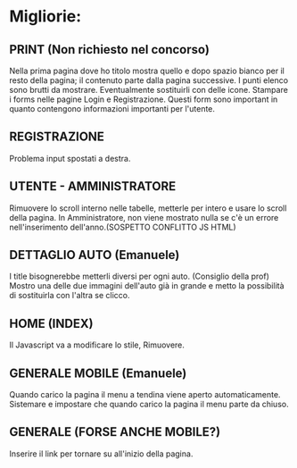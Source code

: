 # Migliorie:
## PRINT (Non richiesto nel concorso)
Nella prima pagina dove ho titolo mostra quello e dopo spazio bianco per il resto della pagina; il contenuto parte dalla pagina successive.
I punti elenco sono brutti da mostrare. Eventualmente sostituirli con delle icone.
Stampare i forms nelle pagine Login e Registrazione. Questi form sono important in quanto contengono informazioni importanti per l'utente.

## REGISTRAZIONE
Problema input spostati a destra.

## UTENTE - AMMINISTRATORE
Rimuovere lo scroll interno nelle tabelle, metterle per intero e usare lo scroll della pagina.
In Amministratore, non viene mostrato nulla se c'è un errore nell'inserimento dell'anno.(SOSPETTO CONFLITTO JS HTML)

## DETTAGLIO AUTO (Emanuele)
I title bisognerebbe metterli diversi per ogni auto.
(Consiglio della prof) Mostro una delle due immagini dell'auto già in grande e metto la possibilità di sostituirla con l'altra se clicco.

## HOME (INDEX)
Il Javascript va a modificare lo stile, Rimuovere.

## GENERALE MOBILE (Emanuele)
Quando carico la pagina il menu a tendina viene aperto automaticamente. Sistemare e impostare che quando carico la pagina il menu parte da chiuso.

## GENERALE (FORSE ANCHE MOBILE?)
Inserire il link per tornare su all'inizio della pagina.
